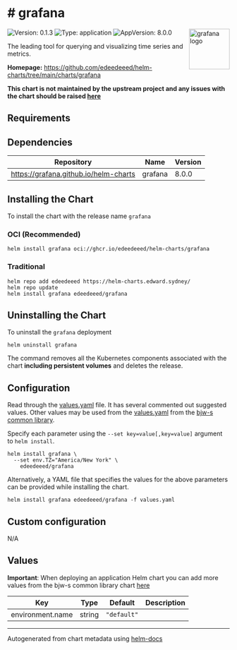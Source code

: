 # # grafana

<img src="https://docs.checkmk.com/latest/images/grafana_logo.png" align="right" width="92" alt="grafana logo">

![Version: 0.1.3](https://img.shields.io/badge/Version-0.1.3-informational?style=flat)
![Type: application](https://img.shields.io/badge/Type-application-informational?style=flat)
![AppVersion: 8.0.0](https://img.shields.io/badge/AppVersion-8.0.0-informational?style=flat)

The leading tool for querying and visualizing time series and metrics.

**Homepage:** <https://github.com/edeedeeed/helm-charts/tree/main/charts/grafana>

**This chart is not maintained by the upstream project and any issues with the chart should be raised
[here](https://helm-charts.edward.sydney//issues/new?assignees=edeedeeed&labels=bug&template=bug_report.yaml&name=grafana&version=0.1.3)**

## Requirements

## Dependencies

| Repository | Name | Version |
|------------|------|---------|
| <https://grafana.github.io/helm-charts> | grafana | 8.0.0 |

## Installing the Chart

To install the chart with the release name `grafana`

### OCI (Recommended)

```console
helm install grafana oci://ghcr.io/edeedeeed/helm-charts/grafana
```

### Traditional

```console
helm repo add edeedeeed https://helm-charts.edward.sydney/
helm repo update
helm install grafana edeedeeed/grafana
```

## Uninstalling the Chart

To uninstall the `grafana` deployment

```console
helm uninstall grafana
```

The command removes all the Kubernetes components associated with the chart **including persistent volumes** and deletes the release.

## Configuration

Read through the [values.yaml](./values.yaml) file. It has several commented out suggested values.
Other values may be used from the [values.yaml](https://github.com/bjw-s/helm-charts/tree/main/charts/library/common/values.yaml) from the [bjw-s common library](https://github.com/bjw-s/helm-charts/tree/main/charts/library/common).

Specify each parameter using the `--set key=value[,key=value]` argument to `helm install`.

```console
helm install grafana \
  --set env.TZ="America/New York" \
    edeedeeed/grafana
```

Alternatively, a YAML file that specifies the values for the above parameters can be provided while installing the chart.

```console
helm install grafana edeedeeed/grafana -f values.yaml
```

## Custom configuration

N/A

## Values

**Important**: When deploying an application Helm chart you can add more values from the bjw-s common library chart [here](https://github.com/bjw-s/helm-charts/tree/main/charts/library/common)

| Key | Type | Default | Description |
|-----|------|---------|-------------|
| environment.name | string | `"default"` |  |

---
Autogenerated from chart metadata using [helm-docs](https://github.com/norwoodj/helm-docs)
